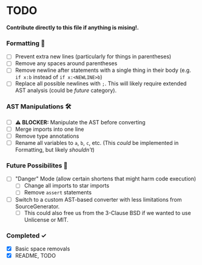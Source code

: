 # TODO
**Contribute directly to this file if anything is mising!.**

### Formatting 🧹

- [ ] Prevent extra new lines (particularly for things in parentheses)
- [ ] Remove any spaces around parentheses
- [ ] Remove newline after statements with a single thing in their body (e.g. `if x:b` instead of `if x:<NEWLINE>b`)
- [ ] Replace all possible newlines with `;`. This will likely require extended AST analysis (could be *future* category).

### AST Manipulations 🛠
- [ ] **⚠ BLOCKER:** Manipulate the AST before converting
- [ ] Merge imports into one line
- [ ] Remove type annotations
- [ ] Rename all variables to `a`, `b`, `c`, etc. (This *could* be implemented in Formatting, but likely *shouldn't*)

### Future Possibilites 🔮
- [ ] "Danger" Mode (allow certain shortens that might harm code execution)
  - [ ] Change all imports to star imports
  - [ ] Remove `assert` statements
- [ ] Switch to a custom AST-based converter with less limitations from SourceGenerator.
  - [ ] This could also free us from the 3-Clause BSD if we wanted to use Unlicense or MIT.

### Completed ✓
- [x] Basic space removals
- [x] README, TODO
